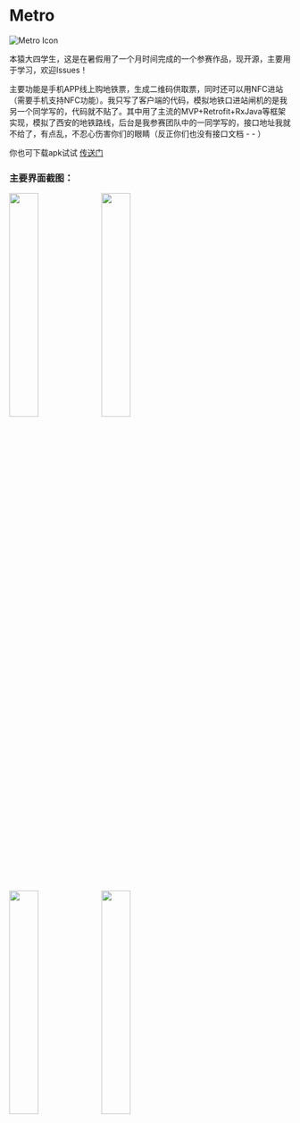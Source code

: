 Metro
========================
![Metro Icon](https://github.com/backkomyoung/Metro/blob/master/app/src/main/res/mipmap-xxxhdpi/launcher.png)

本猿大四学生，这是在暑假用了一个月时间完成的一个参赛作品，现开源，主要用于学习，欢迎Issues！<br>

主要功能是手机APP线上购地铁票，生成二维码供取票，同时还可以用NFC进站（需要手机支持NFC功能）。我只写了客户端的代码，模拟地铁口进站闸机的是我另一个同学写的，代码就不贴了。其中用了主流的MVP+Retrofit+RxJava等框架实现，模拟了西安的地铁路线，后台是我参赛团队中的一同学写的，接口地址我就不给了，有点乱，不忍心伤害你们的眼睛（反正你们也没有接口文档 - - ）<br>

你也可下载apk试试 [传送门](https://github.com/backkomyoung/Metro/blob/master/app/app-release.apk)

### 主要界面截图：
<p>
<a href="https://github.com/backkomyoung/Metro/blob/master/screenshots/device-sony-station.png"><img src="https://github.com/backkomyoung/Metro/blob/master/screenshots/device-sony-station.png" width="32%"/></a>  
<a href="https://github.com/backkomyoung/Metro/blob/master/screenshots/device-sony-ticket.png"><img src="https://github.com/backkomyoung/Metro/blob/master/screenshots/device-sony-ticket.png" width="32%"/></a>  
<br>
<a href="https://github.com/backkomyoung/Metro/blob/master/screenshots/device-sony-order.png"><img src="https://github.com/backkomyoung/Metro/blob/master/screenshots/device-sony-order.png" width="32%"/></a>  
<a href="https://github.com/backkomyoung/Metro/blob/master/screenshots/device-sony-mine.png"><img src="https://github.com/backkomyoung/Metro/blob/master/screenshots/device-sony-mine.png" width="32%"/></a>  
</p>
